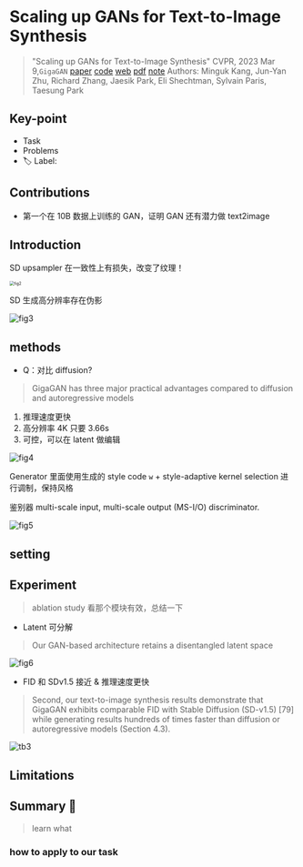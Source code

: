 # Scaling up GANs for Text-to-Image Synthesis

> "Scaling up GANs for Text-to-Image Synthesis" CVPR, 2023 Mar 9,`GigaGAN`
> [paper](http://arxiv.org/abs/2303.05511v2) [code](https://github.com/lucidrains/gigagan-pytorch) [web](https://mingukkang.github.io/GigaGAN/) [pdf](./2023_03_CVPR_Scaling-up-GANs-for-Text-to-Image-Synthesis.pdf) [note](./2023_03_CVPR_Scaling-up-GANs-for-Text-to-Image-Synthesis_Note.md)
> Authors: Minguk Kang, Jun-Yan Zhu, Richard Zhang, Jaesik Park, Eli Shechtman, Sylvain Paris, Taesung Park

## Key-point

- Task
- Problems
- :label: Label:

## Contributions

- 第一个在 10B 数据上训练的 GAN，证明 GAN 还有潜力做 text2image



## Introduction

SD upsampler 在一致性上有损失，改变了纹理！

<img src="docs/2023_03_CVPR_Scaling-up-GANs-for-Text-to-Image-Synthesis_Note/fig2.png" alt="fig2" style="zoom:50%;" />

SD 生成高分辨率存在伪影

![fig3](docs/2023_03_CVPR_Scaling-up-GANs-for-Text-to-Image-Synthesis_Note/fig3.png)

## methods

- Q：对比 diffusion?

> GigaGAN has three major practical advantages compared to diffusion and autoregressive models

1. 推理速度更快
2. 高分辨率 4K 只要 3.66s
3. 可控，可以在 latent 做编辑





![fig4](docs/2023_03_CVPR_Scaling-up-GANs-for-Text-to-Image-Synthesis_Note/fig4.png)

Generator 里面使用生成的 style code `w`  + style-adaptive kernel selection 进行调制，保持风格



鉴别器 multi-scale input, multi-scale output (MS-I/O) discriminator.

![fig5](docs/2023_03_CVPR_Scaling-up-GANs-for-Text-to-Image-Synthesis_Note/fig5.png)

## setting



## Experiment

> ablation study 看那个模块有效，总结一下

- Latent 可分解

> Our GAN-based architecture retains a disentangled latent space

![fig6](docs/2023_03_CVPR_Scaling-up-GANs-for-Text-to-Image-Synthesis_Note/fig6.png)



- FID 和 SDv1.5 接近 & 推理速度更快

> Second, our text-to-image synthesis results demonstrate that GigaGAN exhibits comparable FID with Stable Diffusion (SD-v1.5) [79] while generating results hundreds of times faster than diffusion or autoregressive models (Section 4.3).

![tb3](docs/2023_03_CVPR_Scaling-up-GANs-for-Text-to-Image-Synthesis_Note/tb3.png)





## Limitations

## Summary :star2:

> learn what

### how to apply to our task

